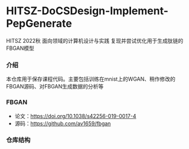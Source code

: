 # HITSZ-DoCSDesign-Implement-PepGenerate
HITSZ 2022秋 面向领域的计算机设计与实践 复现并尝试优化用于生成肽链的FBGAN模型

### 介绍
  本仓库用于保存课程代码。主要包括训练在mnist上的WGAN、稍作修改的FBGAN源码、对FBGAN生成数据的分析等

### FBGAN 
+ 论文：https://doi.org/10.1038/s42256-019-0017-4
+ 源码：https://github.com/av1659/fbgan

### 仓库结构

